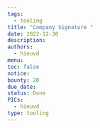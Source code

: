 ```yaml
---
tags:
  - tooling
title: "Company Signature "
date: 2022-12-30
description:
authors:
  - hieuvd
menu:
toc: false
notice:
bounty: 20
due_date:
status: Done
PICs:
  - hieuvd
type: tooling
---
```

